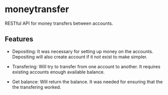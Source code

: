 # moneytransfer
RESTful API for money transfers between accounts.

## Features

- Depositing: It was necessary for setting up money on the accounts. Depositing will also create account if it not exist to make simpler.

- Transfering: Will try to transfer from one account to another. It requires existing accounts enough available balance.

- Get balance: Will return the balance. It was needed for ensuring that the the transfering worked.

